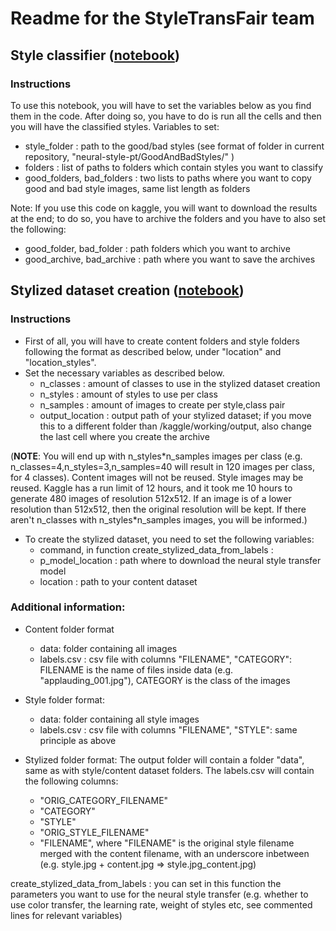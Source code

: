 # Readme for the StyleTransFair team

## Style classifier ([notebook](https://github.com/Dorin-D/neural-style-pt/blob/master/stylefeatures.ipynb))

### Instructions
To use this notebook, you will have to set the variables below as you find them in the code. After doing so, you have to do is run all the cells and then you will have the classified styles.
Variables to set: 
  * style_folder : path to the good/bad styles (see format of folder in current repository, "neural-style-pt/GoodAndBadStyles/" )
  * folders : list of paths to folders which contain styles you want to classify
  * good_folders, bad_folders : two lists to paths where you want to copy good and bad style images, same list length as folders

Note: If you use this code on kaggle, you will want to download the results at the end; to do so, you have to archive the folders and you have to also set the following:
  * good_folder, bad_folder : path folders which you want to archive
  * good_archive, bad_archive : path where you want to save the archives

## Stylized dataset creation ([notebook](https://github.com/Dorin-D/neural-style-pt/blob/master/create-stylized-dataset.ipynb))

### Instructions
* First of all, you will have to create content folders and style folders following the format as described below, under "location" and "location_styles".
* Set the necessary variables as described below. 
  * n_classes : amount of classes to use in the stylized dataset creation
  * n_styles : amount of styles to use per class
  * n_samples : amount of images to create per style,class pair
  * output_location : output path of your stylized dataset; if you move this to a different folder than /kaggle/working/output, also change the last cell where you create the archive



(**NOTE**: You will end up with n_styles\*n_samples images per class (e.g. n_classes=4,n_styles=3,n_samples=40 will result in 120 images per class, for 4 classes). Content images will not be reused. Style images may be reused. Kaggle has a run limit of 12 hours, and it took me 10 hours to generate 480 images of resolution 512x512.
If an image is of a lower resolution than 512x512, then the original resolution will be kept. 
If there aren't n_classes with n_styles*n_samples images, you will be informed.)


* To create the stylized dataset, you need to set the following variables:
  * command, in function create_stylized_data_from_labels : 
  * p_model_location : path where to download the neural style transfer model
  * location : path to your content dataset

### Additional information:
* Content folder format
  * data: folder containing all images
  * labels.csv : csv file with columns "FILENAME", "CATEGORY": FILENAME is the name of files inside data (e.g. "applauding_001.jpg"), CATEGORY is the class of the images

* Style folder format:
  * data: folder containing all style images
  * labels.csv : csv file with columns "FILENAME", "STYLE": same principle as above



* Stylized folder format:
The output folder will contain a folder "data", same as with style/content dataset folders. The labels.csv will contain the following columns:
  * "ORIG_CATEGORY_FILENAME"
  * "CATEGORY"
  * "STYLE"
  * "ORIG_STYLE_FILENAME"
  * "FILENAME", where "FILENAME" is the original style filename merged with the content filename, with an underscore inbetween (e.g. style.jpg + content.jpg => style.jpg_content.jpg)
 
create_stylized_data_from_labels : you can set in this function the parameters you want to use for the neural style transfer (e.g. whether to use color transfer, the learning rate, weight of styles etc, see commented lines for relevant variables)


